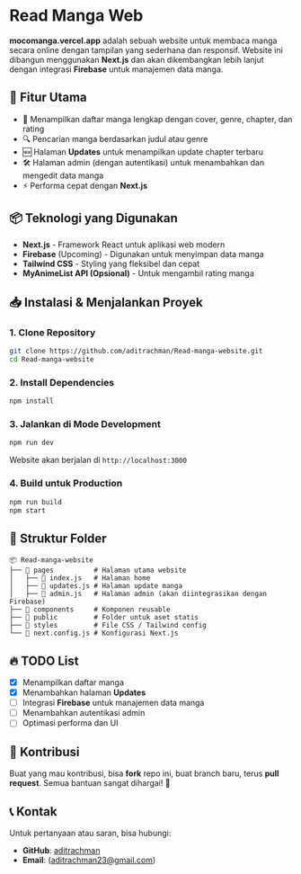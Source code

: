 # Read Manga Web

**mocomanga.vercel.app** adalah sebuah website untuk membaca manga secara online dengan tampilan yang sederhana dan responsif. Website ini dibangun menggunakan **Next.js** dan akan dikembangkan lebih lanjut dengan integrasi **Firebase** untuk manajemen data manga.

## 🚀 Fitur Utama
- 📖 Menampilkan daftar manga lengkap dengan cover, genre, chapter, dan rating
- 🔍 Pencarian manga berdasarkan judul atau genre
- 🆕 Halaman **Updates** untuk menampilkan update chapter terbaru
- 🛠️ Halaman admin (dengan autentikasi) untuk menambahkan dan mengedit data manga
- ⚡ Performa cepat dengan **Next.js**

## 📦 Teknologi yang Digunakan
- **Next.js** - Framework React untuk aplikasi web modern
- **Firebase** (Upcoming) - Digunakan untuk menyimpan data manga
- **Tailwind CSS** - Styling yang fleksibel dan cepat
- **MyAnimeList API (Opsional)** - Untuk mengambil rating manga

## 📥 Instalasi & Menjalankan Proyek
### 1. Clone Repository
```bash
git clone https://github.com/aditrachman/Read-manga-website.git
cd Read-manga-website
```

### 2. Install Dependencies
```bash
npm install
```

### 3. Jalankan di Mode Development
```bash
npm run dev
```
Website akan berjalan di `http://localhost:3000`

### 4. Build untuk Production
```bash
npm run build
npm start
```

## 📂 Struktur Folder
```
📦 Read-manga-website
├── 📂 pages          # Halaman utama website
│   ├── 📄 index.js   # Halaman home
│   ├── 📄 updates.js # Halaman update manga
│   ├── 📄 admin.js   # Halaman admin (akan diintegrasikan dengan Firebase)
├── 📂 components     # Komponen reusable
├── 📂 public         # Folder untuk aset statis
├── 📂 styles         # File CSS / Tailwind config
└── 📄 next.config.js # Konfigurasi Next.js
```

## 🔥 TODO List
- [x] Menampilkan daftar manga
- [x] Menambahkan halaman **Updates**
- [ ] Integrasi **Firebase** untuk manajemen data manga
- [ ] Menambahkan autentikasi admin
- [ ] Optimasi performa dan UI

## 🤝 Kontribusi
Buat yang mau kontribusi, bisa **fork** repo ini, buat branch baru, terus **pull request**. Semua bantuan sangat dihargai! 🙌

## 📞 Kontak
Untuk pertanyaan atau saran, bisa hubungi:
- **GitHub**: [aditrachman](https://github.com/aditrachman)
- **Email**: (aditrachman23@gmail.com)

